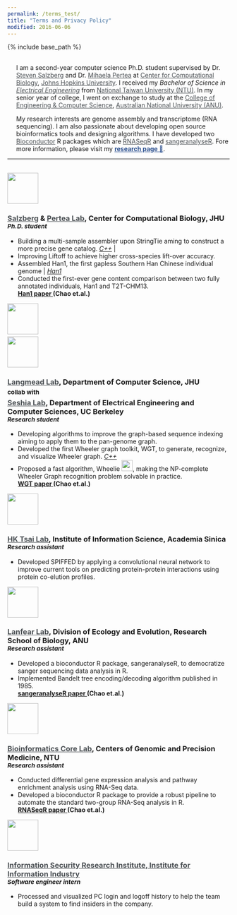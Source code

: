 ```yaml
---
permalink: /terms_test/
title: "Terms and Privacy Policy"
modified: 2016-06-06
---
```


{% include base_path %}

<div style="margin-left:20px; margin-top:30px; pointer-events: all;
z-index:100;">
  <p>
    I am a second-year computer science Ph.D. student supervised by Dr. <a target="_blank"  href="https://scholar.google.com/citations?user=sUVeH-4AAAAJ&hl=en" style="color:#4A4F53">Steven Salzberg</a> and Dr. <a target="_blank"  href="https://scholar.google.com/citations?user=fKjqGyEAAAAJ&hl=en" style="color:#4A4F53">Mihaela Pertea</a> at <a target="_blank"  href="https://ccb.jhu.edu" style="color:#4A4F53">Center for Computational Biology</a>, <a target="_blank"  href="https://www.jhu.edu" style="color:#4A4F53">Johns Hopkins University</a>. I received my <i>Bachelor of Science in <a target="_blank"  href="https://web.ee.ntu.edu.tw/eng/index.php" style="color:#4A4F53">Electrical Engineering</a></i> from <a target="_blank"  href="https://www.ntu.edu.tw/english/index.html" style="color:#4A4F53">National Taiwan University (NTU)</a>. In my senior year of college, I went on exchange to study at the <a target="_blank" href="https://cecs.anu.edu.au" style="color:#4A4F53">College of Engineering & Computer Science</a>, <a target="_blank"  href="https://www.anu.edu.au" style="color:#4A4F53">Australian National University (ANU)</a>.
  </p>

  <p>
    My research interests are genome assembly and transcriptome (RNA sequencing). I am also passionate about developing open source bioinformatics tools and designing algorithms. I have developed two <a target="_blank"  href="https://www.bioconductor.org" style="color:#4A4F53" >Bioconductor</a> R packages which are <a target="_blank"  href="https://bioconductor.org/packages/release/bioc/html/RNASeqR.html" style="color:#4A4F53" >RNASeqR</a> and <a target="_blank"  href="https://bioconductor.org/packages/release/bioc/html/sangeranalyseR.html" style="color:#4A4F53" >sangeranalyseR</a>. Fore more information, please visit my <a target="_blank"  href="https://kuanhao-chao.github.io/researches/" style="color:#2c508f"><b>research page 🔬</b></a>.
  </p>

</div>

<hr>
<br>
<div data-aos="fade-up" data-aos-duration="1500">
  <!-- <h2>Defining Dates</h2> -->
  <div id="myTimeline">
      <div data-vimg="<img class='pic' src='{{base_path}}/images/multistringtie_side.png' width='100%' style='padding:18px'>" data-vtdate="<i class='fa fa-calendar' aria-hidden='true'></i> Aug 2021 - Present, Baltimore, MD">
          <div class="row">
            <div class="column_img"><img class="pic" src="{{base_path}}/images/JHU_small.png" width="70px"></div>
            <div class="column_title"><h3><a target="_blank"  href="https://salzberg-lab.org/" style="color:#4A4F53">Salzberg</a> & <a target="_blank"  href="http://www.ccb.jhu.edu/people/mpertea/" style="color:#4A4F53">Pertea Lab</a>, Center for Computational Biology, JHU  <br> <small><i>Ph.D. student</i></small></h3></div>
          </div>
          <p>
          <ul>
            <li>Building a multi-sample assembler upon StringTie aming to construct a more
precise gene catalog. <a href="https://github.com/Kuanhao-Chao/multiStringTie" target="_blank"><i class="fab fa-github"> C++</i></a> | <a href="{{base_path}}/researches/2022-10-20-multistringtie" target="_blank"><i class="fa fa-television"></i></a> </li>
            <li>Improving Liftoff to achieve higher cross-species lift-over accuracy. <a href="https://github.com/Kuanhao-Chao/Liftoff" target="_blank"><i class="fab fa-github"></i> <i class="fab fa-python"></i></a> </li>
            <li>Assembled Han1, the first gapless Southern Han Chinese individual genome <a href="https://github.com/JHUCCB/ChineseHanSouthGenome" target="_blank"><i class="fab fa-github"></i></a> | <a href="https://www.ncbi.nlm.nih.gov/assembly/GCA_024586135.1" target="_blank"><i>Han1</i><i class="fa fa-database"></i></a> </li>
            <li>Conducted the first-ever gene content comparison between two fully annotated individuals, Han1 and T2T-CHM13.</li>
            <strong><a href="https://doi.org/10.1101/2022.08.08.503226" target="_blank">Han1 paper <i class="fa fa-book"></i></a> (Chao et.al.)</strong>
          </ul>
          </p>
      </div>
      <div data-vimg="<img class='pic' src='{{base_path}}/images/wheelie_side.png' width='100%' style='padding:18px'>" data-vtdate="<i class='fa fa-calendar' aria-hidden='true'></i> Nov 2021 - Present, Baltimore, MD">
          <div class="row">
            <div class="column_img">
              <img src="{{base_path}}/images/JHU_small.png" width="70px" height="70px" style="display:block; vertical-align:middle;">
              <img src="{{base_path}}/images/UC_berkeley.png" width="70px" height="70px" style="display:block; vertical-align:middle; margin-top:5px">
            </div>
            <!-- <div class="column_img img-comp-container">
              <div class="img-comp-container">
                <div class="img-comp-img">
                </div>
                <div class="img-comp-img img-comp-overlay">
                </div>
            </div> -->
            <div class="column_title"><h3><a target="_blank"  href="https://langmead-lab.org/" style="color:#4A4F53">Langmead Lab</a>, Department of Computer Science, JHU <br> <small style="line-height: 200%">collab with </small><br><a target="_blank"  href="http://people.eecs.berkeley.edu/~sseshia/" style="color:#4A4F53">Seshia Lab</a>,  Department of Electrical Engineering and Computer Sciences, UC Berkeley <br> <small><i>Research student</i></small></h3></div>
          </div>
          <p>
            <ul>
              <li>Developing algorithms to improve the graph-based sequence indexing aiming to apply them to the pan-genome graph.</li>
              <li>Developed the first Wheeler graph toolkit, WGT, to generate, recognize, and visualize Wheeler graph. <a href="https://github.com/Kuanhao-Chao/Wheeler_Graph_Toolkit" target="_blank"><i class="fab fa-github"> C++</i></a> </li> 
              <li>Proposed a fast algorithm, Wheelie <img src="{{base_path}}/images/wheelie.png" width="25px">, making the NP-complete Wheeler Graph recognition problem solvable in practice.</li>
              <strong><a href="https://www.biorxiv.org/content/10.1101/2022.10.15.512390v2.abstract" target="_blank">WGT paper <i class="fa fa-book"></i></a> (Chao et.al.) </strong>
            </ul>
          </p>
      </div>
      <div data-vimg="<img class='pic' src='{{base_path}}/images/elution_profile_project_side.png' width='100%' style='padding:18px'>" data-vtdate="<i class='fa fa-calendar' aria-hidden='true'></i> Aug 2020 - Feb 2021, Taipei, TW">
          <div class="row">
            <div class="column_img"><img class="pic" src="{{base_path}}/images/iis_logo.png" width="70px"></div>
            <div class="column_title"><h3><a target="_blank"  href="https://bits.iis.sinica.edu.tw/" style="color:#4A4F53">HK Tsai Lab</a>, Institute of Information Science, Academia Sinica <br> <small><i>Research assistant</i></small></h3></div>
          </div>
          <p>
            <ul>
              <li>Developed SPIFFED by applying a convolutional neural network to improve current tools on predicting protein-protein interactions using protein co-elution profiles. <a href="https://github.com/bio-it-station/SPIFFED" target="_blank"><i class="fab fa-github"></i> <i class="fab fa-python"></i></a></li>
            </ul>
          </p> 
      </div>
      <div data-vimg="<img class='pic' src='{{base_path}}/images/sangeranalyseR_side.png' width='100%' style='padding:18px'>" data-vtdate="<i class='fa fa-calendar' aria-hidden='true'></i> Jul 2019 - Jul 2020, Canberra, AU">
          <div class="row">
            <div class="column_img"><img class="pic" src="{{base_path}}/images/anu_logo_small.png" width="70px"></div>
            <div class="column_title"><h3><a target="_blank"  href="https://www.robertlanfear.com/" style="color:#4A4F53">Lanfear Lab</a>, Division of Ecology and Evolution, Research School of Biology, ANU <br> <small><i>Research assistant</i></small></h3></div>
          </div>
          <p>
            <ul>
              <li>Developed a bioconductor R package, sangeranalyseR, to democratize sanger sequencing data analysis in R. <a href="https://github.com/roblanf/sangeranalyseR" target="_blank"><i class="fab fa-github"></i> <i class="fab fa-r-project"></i></a></li>
              <li>Implemented Bandelt tree encoding/decoding algorithm published in 1985.</li>
              <strong><a href="https://doi.org/10.1093/gbe/evab028" target="_blank">sangeranalyseR paper <i class="fa fa-book"></i></a> (Chao et.al.)</strong>
            </ul>
          </p> 
      </div>
      <div data-vimg="<img class='pic' src='{{base_path}}/images/RNASeqR_side.png' width='100%' style='padding:18px'>" data-vtdate="<i class='fa fa-calendar' aria-hidden='true'></i> Jan 2018 - Jul 2019, Taipei, TW">
          <div class="row">
            <div class="column_img"><img class="pic" src="{{base_path}}/images/NTU.png" width="70px"></div>
            <div class="column_title"><h3><a target="_blank"  href="http://www.cgm.ntu.edu.tw/web/laboratory/introduction.jsp?dmno=DM1510888823104" style="color:#4A4F53">Bioinformatics Core Lab</a>, Centers of Genomic and Precision Medicine, NTU <br> <small><i>Research assistant</i></small></h3></div>
          </div>
          <p>
            <ul>
              <li>Conducted differential gene expression analysis and pathway enrichment analysis using RNA-Seq data.</li>
              <li>Developed a bioconductor R package to provide a robust pipeline to automate the standard two-group RNA-Seq
analysis in R. <a href="https://github.com/Kuanhao-Chao/RNASeqR" target="_blank"><i class="fab fa-github"></i> <i class="fab fa-r-project"></i></a></li>
              <strong><a href="https://ieeexplore.ieee.org/document/8918337" target="_blank">RNASeqR paper <i class="fab fa-book"></i></a> (Chao et.al.)</strong>
            </ul>
          </p> 
      </div>
      <div data-vtdate="<i class='fa fa-calendar' aria-hidden='true'></i> Nov 2017 - Jan 2018, Taipei, TW">
          <div class="row">
            <div class="column_img"><img class="pic" src="{{base_path}}/images/iii_logo.png" width="70px"></div>
            <div class="column_title"><h3><a target="_blank"  href="https://web.iii.org.tw/" style="color:#4A4F53">Information Security Research Institute, Institute for Information Industry</a> <br> <small><i>Software engineer intern</i></small></h3></div>
          </div>
          <p>
            <ul>
              <li>Processed and visualized PC login and logoff history to help the team build a system to find insiders in the company.</li>
              <!-- <li>Developed a bioconductor R package to provide a robust pipeline to automate the standard two-group RNA-Seq
analysis in R. <a href="https://github.com/Kuanhao-Chao/RNASeqR" target="_blank"><i class="fab fa-github"></i> <i class="fab fa-r-project"></i></a></li>
              <strong><a href="https://ieeexplore.ieee.org/document/8918337" target="_blank">RNASeqR paper <i class="fab fa-book"></i></a> (Chao et.al.)</strong> -->
            </ul>
          </p> 
      </div>
  </div><!-- End vt2 -->
</div>